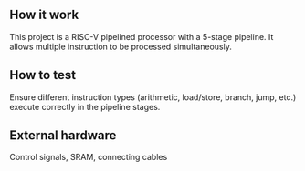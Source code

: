 <!---

This file is used to generate your project datasheet. Please fill in the information below and delete any unused
sections.

You can also include images in this folder and reference them in the markdown. Each image must be less than
512 kb in size, and the combined size of all images must be less than 1 MB.
-->
## How it work

This project is a RISC-V pipelined processor with a 5-stage pipeline. It allows multiple instruction to be processed simultaneously.

## How to test

Ensure different instruction types (arithmetic, load/store, branch, jump, etc.) execute correctly in the pipeline stages.

## External hardware

Control signals, SRAM, connecting cables
